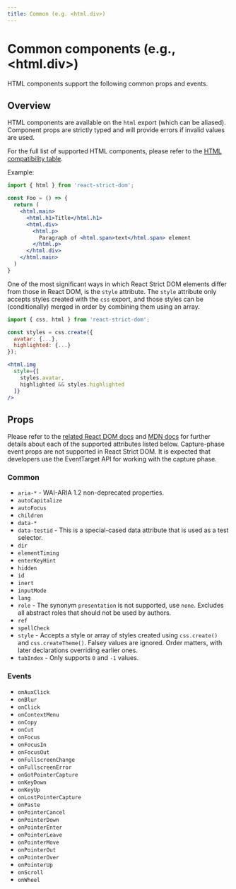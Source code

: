 ```yaml
---
title: Common (e.g. <html.div>)
---
```


# Common components (e.g., \<html.div>)

<p className="text-xl">HTML components support the following common props and events.</p>

## Overview

HTML components are available on the `html` export (which can be aliased). Component props are strictly typed and will provide errors if invalid values are used.

For the full list of supported HTML components, please refer to the [HTML compatibility table](/api/html/#compatibility).

Example:

```jsx
import { html } from 'react-strict-dom';

const Foo = () => {
  return (
    <html.main>
      <html.h1>Title</html.h1>
      <html.div>
        <html.p>
          Paragraph of <html.span>text</html.span> element
        </html.p>
      </html.div>
    </html.main>
  )
}
```

One of the most significant ways in which React Strict DOM elements differ from those in React DOM, is the `style` attribute. The `style` attribute only accepts styles created with the `css` export, and those styles can be (conditionally) merged in order by combining them using an array.

```jsx
import { css, html } from 'react-strict-dom';

const styles = css.create({
  avatar: {...},
  highlighted: {...}
});

<html.img
  style={[
    styles.avatar,
    highlighted && styles.highlighted
  ]}
/>
```

## Props

Please refer to the [related React DOM docs](https://react.dev/reference/react-dom/components/common) and [MDN docs](https://developer.mozilla.org/en-US/docs/Web/HTML/Global_attributes) for further details about each of the supported attributes listed below. Capture-phase event props are not supported in React Strict DOM. It is expected that developers use the EventTarget API for working with the capture phase.

### Common

* `aria-*` - WAI-ARIA 1.2 non-deprecated properties.
* `autoCapitalize`
* `autoFocus`
* `children`
* `data-*`
* `data-testid` - This is a special-cased data attribute that is used as a test selector.
* `dir`
* `elementTiming`
* `enterKeyHint`
* `hidden`
* `id`
* `inert`
* `inputMode`
* `lang`
* `role` - The synonym `presentation` is not supported, use `none`. Excludes all abstract roles that should not be used by authors.
* `ref`
* `spellCheck`
* `style` - Accepts a style or array of styles created using `css.create()` and `css.createTheme()`. Falsey values are ignored. Order matters, with later declarations overriding earlier ones.
* `tabIndex` - Only supports `0` and `-1` values.

### Events

* `onAuxClick`
* `onBlur`
* `onClick`
* `onContextMenu`
* `onCopy`
* `onCut`
* `onFocus`
* `onFocusIn`
* `onFocusOut`
* `onFullscreenChange`
* `onFullscreenError`
* `onGotPointerCapture`
* `onKeyDown`
* `onKeyUp`
* `onLostPointerCapture`
* `onPaste`
* `onPointerCancel`
* `onPointerDown`
* `onPointerEnter`
* `onPointerLeave`
* `onPointerMove`
* `onPointerOut`
* `onPointerOver`
* `onPointerUp`
* `onScroll`
* `onWheel`
